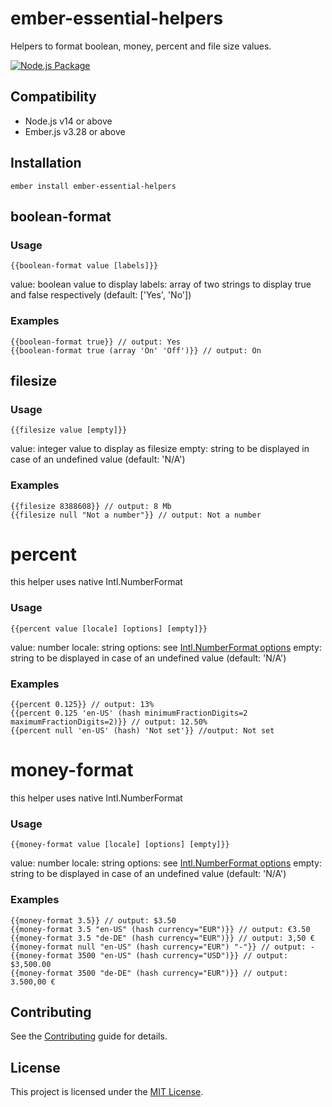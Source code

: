# ember-essential-helpers
Helpers to format boolean, money, percent and file size values.

[![Node.js Package](https://github.com/alexeipanov/ember-essential-helpers/actions/workflows/npm-publish.yml/badge.svg)](https://github.com/alexeipanov/ember-essential-helpers/actions/workflows/npm-publish.yml)

## Compatibility

* Node.js v14 or above
* Ember.js v3.28 or above

## Installation

```
ember install ember-essential-helpers
```

## boolean-format
### Usage
`{{boolean-format value [labels]}}`

  value: boolean value to display
  labels: array of two strings to display true and false respectively (default: ['Yes', 'No'])

### Examples
```
{{boolean-format true}} // output: Yes
{{boolean-format true (array 'On' 'Off')}} // output: On
```

## filesize
### Usage
`{{filesize value [empty]}}`

  value: integer value to display as filesize
  empty: string to be displayed in case of an undefined value (default: 'N/A')

### Examples
```
{{filesize 8388608}} // output: 8 Mb
{{filesize null "Not a number"}} // output: Not a number
```

# percent
this helper uses native Intl.NumberFormat
### Usage
`{{percent value [locale] [options] [empty]}}`

  value: number
  locale: string
  options: see [Intl.NumberFormat options](https://developer.mozilla.org/en-US/docs/Web/JavaScript/Reference/Global_Objects/Intl/NumberFormat/NumberFormat#options)
  empty: string to be displayed in case of an undefined value (default: 'N/A')

### Examples
```
{{percent 0.125}} // output: 13%
{{percent 0.125 'en-US' (hash minimumFractionDigits=2 maximumFractionDigits=2)}} // output: 12.50%
{{percent null 'en-US' (hash) 'Not set'}} //output: Not set
```

# money-format
this helper uses native Intl.NumberFormat
### Usage
`{{money-format value [locale] [options] [empty]}}`

  value: number
  locale: string
  options: see [Intl.NumberFormat options](https://developer.mozilla.org/en-US/docs/Web/JavaScript/Reference/Global_Objects/Intl/NumberFormat/NumberFormat#options)
  empty: string to be displayed in case of an undefined value (default: 'N/A')

### Examples
```
{{money-format 3.5}} // output: $3.50
{{money-format 3.5 "en-US" (hash currency="EUR")}} // output: €3.50
{{money-format 3.5 "de-DE" (hash currency="EUR")}} // output: 3,50 €
{{money-format null "en-US" (hash currency="EUR") "-"}} // output: -
{{money-format 3500 "en-US" (hash currency="USD")}} // output: $3,500.00
{{money-format 3500 "de-DE" (hash currency="EUR")}} // output: 3.500,00 €
```

## Contributing

See the [Contributing](CONTRIBUTING.md) guide for details.


## License

This project is licensed under the [MIT License](LICENSE.md).
